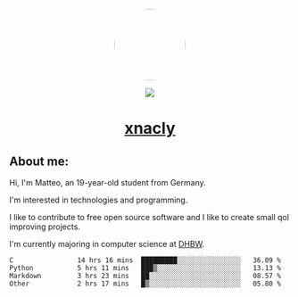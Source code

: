 <p align="center">
  <img style="border-radius: 100px" width="128" height="128" src="https://avatars.githubusercontent.com/u/47723417?v=4"/>
</p>
<p align="center">
  <img src="https://komarev.com/ghpvc/?username=xnacly&&style=flat-square"/>
</p>

<h1 align="center"><a href="https://xnacly.me/"> xnacly</a> </h1>

<h2> About me:</h2>

<p>Hi, I'm Matteo, an 19-year-old student from Germany. </p>
<p>I'm interested in technologies and programming.</p>
<p>I like to contribute to free open source software and I like to create small qol improving projects.</p>
<p>I'm currently majoring in computer science at <a href="https://www.dhbw.de/startseite">DHBW</a>.</p>

<!--START_SECTION:waka-->

```text
C                14 hrs 16 mins  █████████░░░░░░░░░░░░░░░░   36.09 %
Python           5 hrs 11 mins   ███▒░░░░░░░░░░░░░░░░░░░░░   13.13 %
Markdown         3 hrs 23 mins   ██░░░░░░░░░░░░░░░░░░░░░░░   08.57 %
Other            2 hrs 17 mins   █▒░░░░░░░░░░░░░░░░░░░░░░░   05.80 %
```

<!--END_SECTION:waka-->
